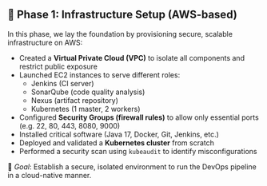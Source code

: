 ## 📌 Phase 1: Infrastructure Setup (AWS-based)

In this phase, we lay the foundation by provisioning secure, scalable infrastructure on AWS:

- Created a **Virtual Private Cloud (VPC)** to isolate all components and restrict public exposure
- Launched EC2 instances to serve different roles: 
  - Jenkins (CI server)
  - SonarQube (code quality analysis)
  - Nexus (artifact repository)
  - Kubernetes (1 master, 2 workers)
- Configured **Security Groups (firewall rules)** to allow only essential ports (e.g. 22, 80, 443, 8080, 9000)
- Installed critical software (Java 17, Docker, Git, Jenkins, etc.)
- Deployed and validated a **Kubernetes cluster** from scratch
- Performed a security scan using `kubeaudit` to identify misconfigurations

🎯 *Goal*: Establish a secure, isolated environment to run the DevOps pipeline in a cloud-native manner.




